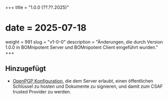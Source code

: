 +++
title = "1.0.0 (??.??.2025)"
# date = 2025-07-18
weight = 991
slug = "v1-0-0"
description = "Änderungen, die durch Version 1.0.0 in BOMnipotent Server und BOMnipotent Client eingeführt wurden."
+++

## Hinzugefügt
- [OpenPGP Konfiguration](/de/server/configuration/optional/open-pgp/), die dem Server erlaubt, einen öffentlichen Schlüssel zu hosten und Dokumente zu signieren, und damit zum CSAF trusted Provider zu werden.
